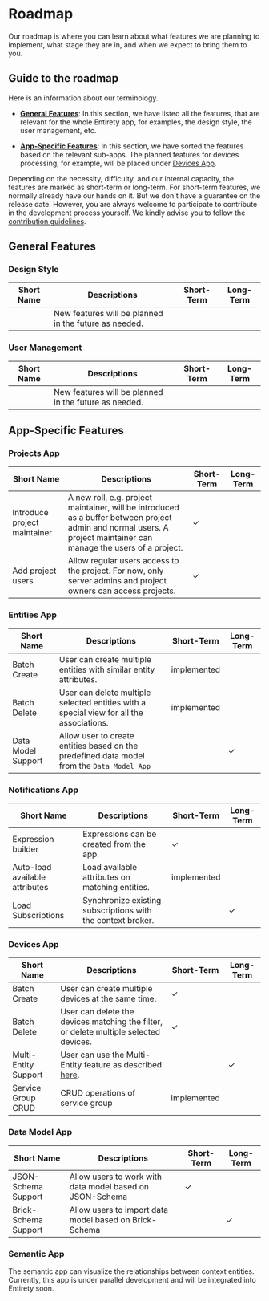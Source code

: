 # Roadmap
Our roadmap is where you can learn about what features we are planning to implement, what stage they are in, and when we expect to bring them to you.

## Guide to the roadmap
Here is an information about our terminology.

- [**General Features**](#general-features): In this section, we have listed all the features, that are relevant for the whole Entirety app, for examples, the design style, the user management, etc.

- [**App-Specific Features**](#app-specific-features): In this section, we have sorted the features based on the relevant sub-apps. The planned features for devices processing, for example, will be placed under [Devices App](#devices-app).

Depending on the necessity, difficulty, and our internal capacity, the features are marked as short-term or long-term. For short-term features, we normally already have our hands on it. But we don't have a guarantee on the release date. However, you are always welcome to participate to contribute in the development process yourself. We kindly advise you to follow the [contribution guidelines](./docs/CONTRIBUTING.md).

## General Features

### Design Style

| Short Name       | Descriptions                                                                                                        | Short-Term | Long-Term |
|------------------|---------------------------------------------------------------------------------------------------------------------|------------|-----------|
|                  | New features will be planned in the future as needed.                                                               |            |           |


### User Management

| Short Name                   | Descriptions                                                                                                                                                        | Short-Term | Long-Term |
|------------------------------|---------------------------------------------------------------------------------------------------------------------------------------------------------------------|------------|-----------|
|                              | New features will be planned in the future as needed.                                                                                                               |            |           |


## App-Specific Features

### Projects App
| Short Name                   | Descriptions                                                                                                                                                        | Short-Term | Long-Term |
|------------------------------|---------------------------------------------------------------------------------------------------------------------------------------------------------------------|------------|-----------|
| Introduce project maintainer | A new roll, e.g. project maintainer, will be introduced as a buffer between project admin and normal users. A project maintainer can manage the users of a project. | &check;    |           |
| Add project users            | Allow regular users access to the project. For now, only server admins and project owners can access projects.                                                      | &check;    |           |

### Entities App
| Short Name         | Descriptions                                                                               | Short-Term  | Long-Term |
|--------------------|--------------------------------------------------------------------------------------------|-------------|-----------|
| Batch Create       | User can create multiple entities with similar entity attributes.                          | implemented |           |
| Batch Delete       | User can delete multiple selected entities with a special view for all the associations.   | implemented |           |
| Data Model Support | Allow user to create entities based on the predefined data model from the `Data Model App` |             | &check;   |

### Notifications App

| Short Name                     | Descriptions                                                | Short-Term  | Long-Term |
|--------------------------------|-------------------------------------------------------------|-------------|-----------|
| Expression builder             | Expressions can be created from the app.                    | &check;     |           |
| Auto-load available attributes | Load available attributes on matching entities.             | implemented |           |
| Load Subscriptions             | Synchronize existing subscriptions with the context broker. |             | &check;   |

### Devices App

| Short Name           | Descriptions                                                                                                                                                       | Short-Term  | Long-Term |
|----------------------|--------------------------------------------------------------------------------------------------------------------------------------------------------------------|-------------|-----------|
| Batch Create         | User can create multiple devices at the same time.                                                                                                                 | &check;     |           |
| Batch Delete         | User can delete the devices matching the filter, or delete multiple selected devices.                                                                              | &check;     |           |
| Multi-Entity Support | User can use the Multi-Entity feature as described [here](https://iotagent-node-lib.readthedocs.io/en/latest/advanced-topics.html#multientity-plugin-multientity). |             | &check;   |
| Service Group CRUD   | CRUD operations of service group                                                                                                                                   | implemented |           |

### Data Model App

| Short Name           | Descriptions                                             | Short-Term | Long-Term |
|----------------------|----------------------------------------------------------|------------|-----------|
| JSON-Schema Support  | Allow users to work with data model based on JSON-Schema | &check;    |           |
| Brick-Schema Support | Allow users to import data model based on Brick-Schema   |            | &check;   |


### Semantic App
The semantic app can visualize the relationships between context entities. Currently, this app is under parallel development and will be integrated into Entirety soon.
